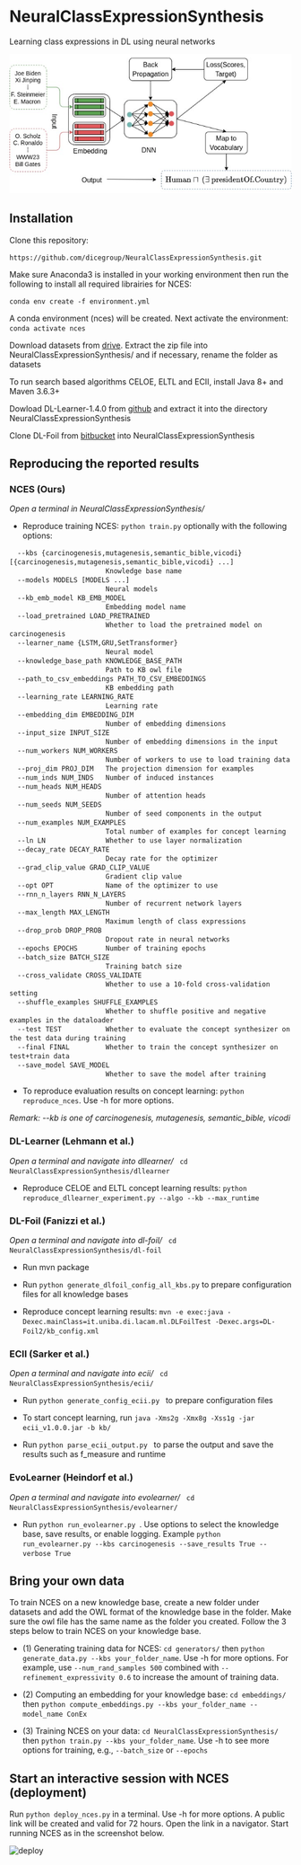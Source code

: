 # NeuralClassExpressionSynthesis
Learning class expressions in DL using neural networks


![ncel-dlo](nces.jpg)

## Installation

Clone this repository:
```
https://github.com/dicegroup/NeuralClassExpressionSynthesis.git
``` 

Make sure Anaconda3 is installed in your working environment then run the following to install all required librairies for NCES:
```
conda env create -f environment.yml
```
A conda environment (nces) will be created. Next activate the environment:
``` conda activate nces```

Download datasets from [drive](https://drive.google.com/file/d/1SJ2vuCjflJld8EEN4ay7Ock_W3F_zgCB/view?usp=sharing). Extract the zip file into NeuralClassExpressionSynthesis/ and if necessary, rename the folder as datasets

To run search based algorithms CELOE, ELTL and ECII, install Java 8+ and Maven 3.6.3+

Dowload DL-Learner-1.4.0 from [github](https://github.com/SmartDataAnalytics/DL-Learner/releases) and extract it into the directory NeuralClassExpressionSynthesis

Clone DL-Foil from [bitbucket](https://bitbucket.org/grizzo001/dl-foil.git) into NeuralClassExpressionSynthesis

## Reproducing the reported results

### NCES (Ours)


*Open a terminal in NeuralClassExpressionSynthesis/*
- Reproduce training NCES: ``` python train.py ``` optionally with the following options:

``` 
  --kbs {carcinogenesis,mutagenesis,semantic_bible,vicodi} [{carcinogenesis,mutagenesis,semantic_bible,vicodi} ...]
                        Knowledge base name
  --models MODELS [MODELS ...]
                        Neural models
  --kb_emb_model KB_EMB_MODEL
                        Embedding model name
  --load_pretrained LOAD_PRETRAINED
                        Whether to load the pretrained model on carcinogenesis
  --learner_name {LSTM,GRU,SetTransformer}
                        Neural model
  --knowledge_base_path KNOWLEDGE_BASE_PATH
                        Path to KB owl file
  --path_to_csv_embeddings PATH_TO_CSV_EMBEDDINGS
                        KB embedding path
  --learning_rate LEARNING_RATE
                        Learning rate
  --embedding_dim EMBEDDING_DIM
                        Number of embedding dimensions
  --input_size INPUT_SIZE
                        Number of embedding dimensions in the input
  --num_workers NUM_WORKERS
                        Number of workers to use to load training data
  --proj_dim PROJ_DIM   The projection dimension for examples
  --num_inds NUM_INDS   Number of induced instances
  --num_heads NUM_HEADS
                        Number of attention heads
  --num_seeds NUM_SEEDS
                        Number of seed components in the output
  --num_examples NUM_EXAMPLES
                        Total number of examples for concept learning
  --ln LN               Whether to use layer normalization
  --decay_rate DECAY_RATE
                        Decay rate for the optimizer
  --grad_clip_value GRAD_CLIP_VALUE
                        Gradient clip value
  --opt OPT             Name of the optimizer to use
  --rnn_n_layers RNN_N_LAYERS
                        Number of recurrent network layers
  --max_length MAX_LENGTH
                        Maximum length of class expressions
  --drop_prob DROP_PROB
                        Dropout rate in neural networks
  --epochs EPOCHS       Number of training epochs
  --batch_size BATCH_SIZE
                        Training batch size
  --cross_validate CROSS_VALIDATE
                        Whether to use a 10-fold cross-validation setting
  --shuffle_examples SHUFFLE_EXAMPLES
                        Whether to shuffle positive and negative examples in the dataloader
  --test TEST           Whether to evaluate the concept synthesizer on the test data during training
  --final FINAL         Whether to train the concept synthesizer on test+train data
  --save_model SAVE_MODEL
                        Whether to save the model after training
  ```

- To reproduce evaluation results on concept learning: ``` python reproduce_nces ```. Use -h for more options.

*Remark: --kb is one of carcinogenesis, mutagenesis, semantic_bible, vicodi*

### DL-Learner (Lehmann et al.)

*Open a terminal and navigate into dllearner/* ``` cd NeuralClassExpressionSynthesis/dllearner```
- Reproduce CELOE and ELTL concept learning results: ``` python reproduce_dllearner_experiment.py --algo --kb --max_runtime ```

### DL-Foil (Fanizzi et al.)

*Open a terminal and navigate into dl-foil/* ``` cd NeuralClassExpressionSynthesis/dl-foil```

- Run mvn package

- Run ` python generate_dlfoil_config_all_kbs.py ` to prepare configuration files for all knowledge bases

- Reproduce concept learning results: ` mvn -e exec:java -Dexec.mainClass=it.uniba.di.lacam.ml.DLFoilTest -Dexec.args=DL-Foil2/kb_config.xml `

### ECII (Sarker et al.)

*Open a terminal and navigate into ecii/* ``` cd NeuralClassExpressionSynthesis/ecii/```

- Run `python generate_config_ecii.py ` to prepare configuration files

- To start concept learning, run `java -Xms2g -Xmx8g -Xss1g -jar ecii_v1.0.0.jar -b kb/`

- Run `python parse_ecii_output.py ` to parse the output and save the results such as f_measure and runtime


### EvoLearner (Heindorf et al.)

*Open a terminal and navigate into evolearner/* ``` cd NeuralClassExpressionSynthesis/evolearner/```

- Run `python run_evolearner.py `. Use options to select the knowledge base, save results, or enable logging. Example `python run_evolearner.py --kbs carcinogenesis --save_results True --verbose True` 


## Bring your own data

To train NCES on a new knowledge base, create a new folder under datasets and add the OWL format of the knowledge base in the folder. Make sure the owl file has the same name as the folder you created. Follow the 3 steps below to train NCES on your knowledge base.

- (1) Generating training data for NCES: `cd generators/` then ` python generate_data.py --kbs your_folder_name `. Use -h for more options. For example, use `--num_rand_samples 500` combined with `--refinement_expressivity 0.6` to increase the amount of training data.

- (2) Computing an embedding for your knowledge base: `cd embeddings/` then ` python compute_embeddings.py --kbs your_folder_name --model_name ConEx `

- (3) Training NCES on your data: `cd NeuralClassExpressionSynthesis/ ` then ` python train.py --kbs your_folder_name `. Use -h to see more options for training, e.g., `--batch_size` or `--epochs`


## Start an interactive session with NCES (deployment)

Run ` python deploy_nces.py ` in a terminal. Use -h for more options. A public link will be created and valid for 72 hours. Open the link in a navigator. Start running NCES as in the screenshot below.

![deploy](nces_deployment.png)